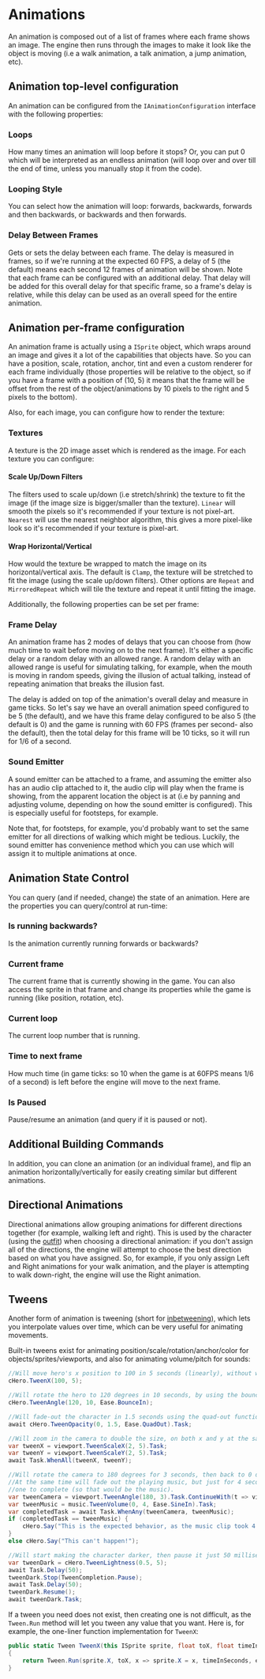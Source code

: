# Animations

An animation is composed out of a list of frames where each frame shows an image. The engine then runs through the images to make it look like the object is moving (i.e a walk animation, a talk animation, a jump animation, etc).

## Animation top-level configuration

An animation can be configured from the `IAnimationConfiguration` interface with the following properties:

### Loops

How many times an animation will loop before it stops?
Or, you can put 0 which will be interpreted as an endless animation (will loop over and over till the end of time, unless you manually stop it from the code).

### Looping Style

You can select how the animation will loop: forwards, backwards, forwards and then backwards, or backwards and then forwards.

### Delay Between Frames

Gets or sets the delay between each frame.
The delay is measured in frames, so if we're running at the expected 60 FPS, a delay of 5 (the default) means each second 12 frames of animation will be shown.
Note that each frame can be configured with an additional delay. That delay will be added for this
overall delay for that specific frame, so a frame's delay is relative, while this delay can be used
as an overall speed for the entire animation.

## Animation per-frame configuration

An animation frame is actually using a `ISprite` object, which wraps around an image and gives it a lot of the capabilities that objects have. So you can have a position, scale, rotation, anchor, tint and even a custom renderer for each frame individually (those properties will be relative to the object, so if you have a frame with a position of (10, 5) it means that the frame will be offset from the rest of the object/animations by 10 pixels to the right and 5 pixels to the bottom).

Also, for each image, you can configure how to render the texture:

### Textures

A texture is the 2D image asset which is rendered as the image. For each texture you can configure:

#### Scale Up/Down Filters

The filters used to scale up/down (i.e stretch/shrink) the texture to fit the image (if the image size is bigger/smaller than the texture). `Linear` will smooth the pixels so it's recommended if your texture is not pixel-art. `Nearest` will use the nearest neighbor algorithm, this gives a more pixel-like look so it's recommended if your texture is pixel-art.

#### Wrap Horizontal/Vertical

How would the texture be wrapped to match the image on its horizontal/vertical axis.
The default is `Clamp`, the texture will be stretched to fit the image (using the scale up/down filters). Other options are `Repeat` and `MirroredRepeat` which will tile the texture and repeat it until fitting the image.

Additionally, the following properties can be set per frame:

### Frame Delay

An animation frame has 2 modes of delays that you can choose from (how much time to wait before moving on to the next frame).
It's either a specific delay or a random delay with an allowed range.
A random delay with an allowed range is useful for simulating talking, for example, when the mouth 
is moving in random speeds, giving the illusion of actual talking, instead of repeating animation 
that breaks the illusion fast.

The delay is added on top of the animation's overall delay and measure in game ticks. So let's say we have an overall animation speed configured to be 5 (the default), and we have this frame delay configured to be also 5 (the default is 0) and the game is running with 60 FPS (frames per second- also the default), then the total delay for this frame will be 10 ticks, so it will run
for 1/6 of a second.

### Sound Emitter

A sound emitter can be attached to a frame, and assuming the emitter also has an audio clip attached to it, the audio clip will play when the frame is showing, from the apparent location the object is at (i.e by panning and adjusting volume, depending on how the sound emitter is configured).
This is especially useful for footsteps, for example.

Note that, for footsteps, for example, you'd probably want to set the same emitter for all directions of walking which might be tedious. Luckily, the sound emitter has convenience method which you can use which will assign it to multiple animations at once.

## Animation State Control

You can query (and if needed, change) the state of an animation.
Here are the properties you can query/control at run-time:

### Is running backwards?

Is the animation currently running forwards or backwards?

### Current frame

The current frame that is currently showing in the game. You can also access the sprite in that frame and change its properties while the game is running (like position, rotation, etc).

### Current loop

The current loop number that is running.

### Time to next frame

How much time (in game ticks: so 10 when the game is at 60FPS means 1/6 of a second) is left before the engine will move to the next frame.

### Is Paused

Pause/resume an animation (and query if it is paused or not).

## Additional Building Commands

In addition, you can clone an animation (or an individual frame), and flip an animation horizontally/vertically for easily creating similar but different animations.

## Directional Animations

Directional animations allow grouping animations for different directions together (for example, walking left and right). This is used by the character (using the [outfit](characters.md#outfits)) when choosing a directional animation: if you don't assign all of the directions, the engine will attempt to choose the best direction based on what you have assigned. So, for example, if you only assign Left and Right animations for your walk animation, and the player is attempting to walk down-right, the engine will use the Right animation.

## Tweens

Another form of animation is tweening (short for [inbetweening](https://en.wikipedia.org/wiki/Inbetweening)), which lets you interpolate values over time, which can be very useful for animating movements.

Built-in tweens exist for animating position/scale/rotation/anchor/color for objects/sprites/viewports, and also for animating volume/pitch for sounds:

```csharp
//Will move hero's x position to 100 in 5 seconds (linearly), without waiting for it to complete.
cHero.TweenX(100, 5); 

//Will rotate the hero to 120 degrees in 10 seconds, by using the bounce-in function, without waiting for it to complete
cHero.TweenAngle(120, 10, Ease.BounceIn); 

//Will fade-out the character in 1.5 seconds using the quad-out function and wait for it to complete.
await cHero.TweenOpacity(0, 1.5, Ease.QuadOut).Task;

//Will zoom in the camera to double the size, on both x and y at the same time (and wait for it to complete).
var tweenX = viewport.TweenScaleX(2, 5).Task;
var tweenY = viewport.TweenScaleY(2, 5).Task;
await Task.WhenAll(tweenX, tweenY);

//Will rotate the camera to 180 degrees for 3 seconds, then back to 0 degrees for another 3 seconds.
//At the same time will fade out the playing music, but just for 4 seconds. Then will wait for the first
//one to complete (so that would be the music).
var tweenCamera = viewport.TweenAngle(180, 3).Task.ContinueWith(t => viewport.TweenAngle(0, 3).Task);
var tweenMusic = music.TweenVolume(0, 4, Ease.SineIn).Task;
var completedTask = await Task.WhenAny(tweenCamera, tweenMusic);
if (completedTask == tweenMusic) {
    cHero.Say("This is the expected behavior, as the music clip took 4 seconds and the camera 6 seconds");
}
else cHero.Say("This can't happen!");

//Will start making the character darker, then pause it just 50 milliseconds after that, then resume it and wait for it.
var tweenDark = cHero.TweenLightness(0.5, 5);
await Task.Delay(50);
tweenDark.Stop(TweenCompletion.Pause);
await Task.Delay(50);
tweenDark.Resume();
await tweenDark.Task;
```

If a tween you need does not exist, then creating one is not difficult, as the `Tween.Run` method will let you tween any value that you want. 
Here is, for example, the one-liner function implementation for `TweenX`:

```csharp
public static Tween TweenX(this ISprite sprite, float toX, float timeInSeconds, Func<float, float> easing = null)
{
    return Tween.Run(sprite.X, toX, x => sprite.X = x, timeInSeconds, easing);
}
```


